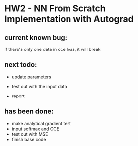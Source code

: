 # HW2 - NN From Scratch Implementation with Autograd

current known bug: 
- 
if there's only one data in cce loss, it will break

next todo:
- 

- update parameters

- test out with the input data

- report

has been done:
- 

- make analytical gradient test
- input softmax and CCE 
- test out with MSE 
- finish base code  